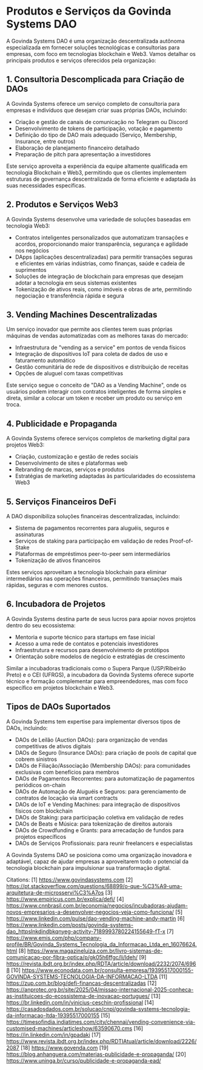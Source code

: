 # Produtos e Serviços da Govinda Systems DAO

A Govinda Systems DAO é uma organização descentralizada autônoma especializada em fornecer soluções tecnológicas e consultorias para empresas, com foco em tecnologias blockchain e Web3. Vamos detalhar os principais produtos e serviços oferecidos pela organização:

## 1. Consultoria Descomplicada para Criação de DAOs

A Govinda Systems oferece um serviço completo de consultoria para empresas e indivíduos que desejam criar suas próprias DAOs, incluindo:

- Criação e gestão de canais de comunicação no Telegram ou Discord
- Desenvolvimento de tokens de participação, votação e pagamento
- Definição do tipo de DAO mais adequado (Serviço, Membership, Insurance, entre outros)
- Elaboração de planejamento financeiro detalhado
- Preparação de pitch para apresentação a investidores

Este serviço aproveita a experiência da equipe altamente qualificada em tecnologia Blockchain e Web3, permitindo que os clientes implementem estruturas de governança descentralizada de forma eficiente e adaptada às suas necessidades específicas.

## 2. Produtos e Serviços Web3

A Govinda Systems desenvolve uma variedade de soluções baseadas em tecnologia Web3:

- Contratos inteligentes personalizados que automatizam transações e acordos, proporcionando maior transparência, segurança e agilidade nos negócios
- DApps (aplicações descentralizadas) para permitir transações seguras e eficientes em várias indústrias, como finanças, saúde e cadeia de suprimentos
- Soluções de integração de blockchain para empresas que desejam adotar a tecnologia em seus sistemas existentes
- Tokenização de ativos reais, como imóveis e obras de arte, permitindo negociação e transferência rápida e segura

## 3. Vending Machines Descentralizadas

Um serviço inovador que permite aos clientes terem suas próprias máquinas de vendas automatizadas com as melhores taxas do mercado:

- Infraestrutura de "vending as a service" em pontos de venda físicos
- Integração de dispositivos IoT para coleta de dados de uso e faturamento automático
- Gestão comunitária de rede de dispositivos e distribuição de receitas
- Opções de aluguel com taxas competitivas

Este serviço segue o conceito de "DAO as a Vending Machine", onde os usuários podem interagir com contratos inteligentes de forma simples e direta, similar a colocar um token e receber um produto ou serviço em troca.

## 4. Publicidade e Propaganda

A Govinda Systems oferece serviços completos de marketing digital para projetos Web3:

- Criação, customização e gestão de redes sociais
- Desenvolvimento de sites e plataformas web
- Rebranding de marcas, serviços e produtos
- Estratégias de marketing adaptadas às particularidades do ecossistema Web3

## 5. Serviços Financeiros DeFi

A DAO disponibiliza soluções financeiras descentralizadas, incluindo:

- Sistema de pagamentos recorrentes para aluguéis, seguros e assinaturas
- Serviços de staking para participação em validação de redes Proof-of-Stake
- Plataformas de empréstimos peer-to-peer sem intermediários
- Tokenização de ativos financeiros

Estes serviços aproveitam a tecnologia blockchain para eliminar intermediários nas operações financeiras, permitindo transações mais rápidas, seguras e com menores custos.

## 6. Incubadora de Projetos

A Govinda Systems destina parte de seus lucros para apoiar novos projetos dentro do seu ecossistema:

- Mentoria e suporte técnico para startups em fase inicial
- Acesso a uma rede de contatos e potenciais investidores
- Infraestrutura e recursos para desenvolvimento de protótipos
- Orientação sobre modelos de negócio e estratégias de crescimento

Similar a incubadoras tradicionais como o Supera Parque (USP/Ribeirão Preto) e o CEI (UFRGS), a incubadora da Govinda Systems oferece suporte técnico e formação complementar para empreendedores, mas com foco específico em projetos blockchain e Web3.

## Tipos de DAOs Suportados

A Govinda Systems tem expertise para implementar diversos tipos de DAOs, incluindo:

- DAOs de Leilão (Auction DAOs): para organização de vendas competitivas de ativos digitais
- DAOs de Seguro (Insurance DAOs): para criação de pools de capital que cobrem sinistros
- DAOs de Filiação/Associação (Membership DAOs): para comunidades exclusivas com benefícios para membros
- DAOs de Pagamentos Recorrentes: para automatização de pagamentos periódicos on-chain
- DAOs de Automação de Aluguéis e Seguros: para gerenciamento de contratos de locação via smart contracts
- DAOs de IoT e Vending Machines: para integração de dispositivos físicos com blockchain
- DAOs de Staking: para participação coletiva em validação de redes
- DAOs de Beats e Música: para tokenização de direitos autorais
- DAOs de Crowdfunding e Grants: para arrecadação de fundos para projetos específicos
- DAOs de Serviços Profissionais: para reunir freelancers e especialistas

A Govinda Systems DAO se posiciona como uma organização inovadora e adaptável, capaz de ajudar empresas a aproveitarem todo o potencial da tecnologia blockchain para impulsionar sua transformação digital.

Citations:
[1] https://www.govindasystems.com
[2] https://pt.stackoverflow.com/questions/68899/o-que-%C3%A9-uma-arquitetura-de-microsservi%C3%A7os
[3] https://www.empiricus.com.br/explica/defi/
[4] https://www.cnnbrasil.com.br/economia/negocios/incubadoras-ajudam-novos-empresarios-a-desenvolver-negocios-veja-como-funciona/
[5] https://www.linkedin.com/pulse/dao-vending-machine-andy-martin
[6] https://www.linkedin.com/posts/govinda-systems-dao_httpslnkdindbkqnyeg-activity-7189993780224155649-fT-x
[7] https://www.emis.com/php/company-profile/BR/Govinda_Systems_Tecnologia_da_Informacao_Ltda_en_16076624.html
[8] https://www.magazineluiza.com.br/livro-sistemas-de-comunicacao-por-fibra-optica/p/gk05h6ffgc/li/ldeh/
[9] https://revista.ibdt.org.br/index.php/RDTA/article/download/2232/2074/6968
[10] https://www.econodata.com.br/consulta-empresa/19395517000155-GOVINDA-SYSTEMS-TECNOLOGIA-DA-INFORMACAO-LTDA
[11] https://zup.com.br/blog/defi-financas-descentralizadas
[12] https://anprotec.org.br/site/2025/04/missao-internacional-2025-conheca-as-instituicoes-do-ecossistema-de-inovacao-portugues/
[13] https://br.linkedin.com/in/vinicius-ceschin-profissional
[14] https://casadosdados.com.br/solucao/cnpj/govinda-systems-tecnologia-da-informacao-ltda-19395517000155
[15] https://timesofindia.indiatimes.com/city/chennai/vending-convenience-via-customised-machines/articleshow/63590670.cms
[16] https://in.linkedin.com/in/gpadaki
[17] https://www.revista.ibdt.org.br/index.php/RDTIAtual/article/download/2226/2087
[18] https://www.govenda.com
[19] https://blog.anhanguera.com/materias-publicidade-e-propaganda/
[20] https://www.uninga.br/curso/publicidade-e-propaganda-ead/
